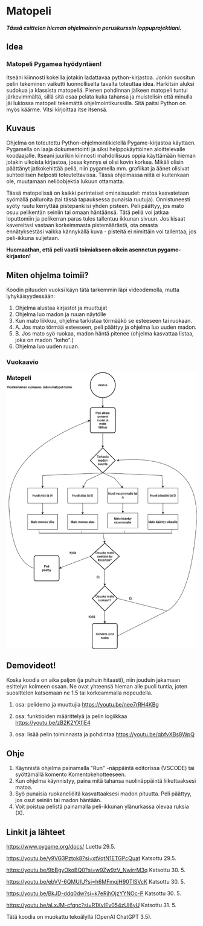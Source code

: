 # Matopeli

***Tässä esittelen hieman ohjelmoinnin peruskurssin loppuprojektiani.***

## Idea

### Matopeli Pygamea hyödyntäen!

Itseäni kiinnosti kokeilla jotakin ladattavaa python-kirjastoa. Jonkin suositun pelin tekeminen vaikutti luonnolliselta tavalta toteuttaa idea. 
Harkitsin aluksi sudokua ja klassista matopeliä. Pienen pohdinnan jälkeen matopeli tuntui järkevimmältä, sillä sitä osaa pelata kuka tahansa ja muistelisin että minulla jäi lukiossa matopeli tekemättä ohjelmointikurssilla.
Sitä paitsi Python on myös käärme. Vitsi kirjoittaa itse itsensä.

## Kuvaus

Ohjelma on toteutettu Python-ohjelmointikielellä Pygame-kirjastoa käyttäen. Pygamella on laaja dokumentointi ja siksi helppokäyttöinen aloittelevalle koodaajalle. Itseani juurikin kiinnosti mahdollisuus oppia
käyttämään hieman jotakin ulkoista kirjastoa, jossa kynnys ei olisi kovin korkea. Mikäli olisin päättänyt jatkokehittää peliä, niin pygamella mm. grafiikat ja äänet olisivat suhteellisen helposti toteutettavissa. Tässä ohjelmassa niitä ei kuitenkaan ole, muutamaan neliöobjektia lukuun ottamatta.

Tässä matopelissä on kaikki perinteiset ominaisuudet: matoa kasvatetaan syömällä palluroita (tai tässä tapauksessa punaisia ruutuja). Onnistuneesti syöty ruutu kerryttää pistepankiisi yhden pisteen. 
Peli päättyy, jos mato osuu pelikentän seiniin tai omaan häntäänsä. Tätä peliä voi jatkaa loputtomiin ja pelikerran paras tulos tallentuu ikkunan sivuun. Jos kisaat kavereitasi vastaan korkeimmasta pistemäärästä, ota omasta ennätyksestäsi vaikka kännykällä kuva - pisteitä ei nimittäin voi tallentaa, jos peli-ikkuna suljetaan.

**Huomaathan, että peli vaatii toimiakseen oikein asennetun pygame-kirjaston!**

## Miten ohjelma toimii?

Koodin pituuden vuoksi käyn tätä tarkemmin läpi videodemolla, mutta lyhykäisyydessään:

1. Ohjelma alustaa kirjastot ja muuttujat
2. Ohjelma luo madon ja ruuan näytölle
3. Kun mato liikkuu, ohjelma tarkistaa törmääkö se esteeseen tai ruokaan.
4. A. Jos mato törmää esteeseen, peli päättyy ja ohjelma luo uuden madon.
4. B. Jos mato syö ruokaa, madon häntä pitenee (ohjelma kasvattaa listaa, joka on madon "keho".)
5. Ohjelma luo uuden ruuan.


### Vuokaavio

![Vuokaavio](https://github.com/kaurih/python_ohjelmointiprojekti/blob/main/matopeli.png?raw=true)



## Demovideot!

Koska koodia on aika paljon (ja puhuin hitaasti), niin jouduin jakamaan esittelyn kolmeen osaan. Ne ovat yhteensä hieman alle puoli tuntia, joten suosittelen katsomaan ne 1.5 tai korkeammalla nopeudella.

1. osa: pelidemo ja muuttujia
https://youtu.be/nee7rRH4KBg

2. osa: funktioiden määrittelyä ja pelin logiikkaa
https://youtu.be/zB2K2YXfjE4

3. osa: lisää pelin toiminnasta ja pohdintaa
https://youtu.be/qbfvXBs8WpQ


## Ohje

1. Käynnistä ohjelma painamalla "Run" -näppäintä editorissa (VSCODE) tai syöttämällä komento Komentokehotteeseen.
2. Kun ohjelma käynnistyy, paina mitä tahansa nuolinäppäintä liikuttaaksesi matoa.
3. Syö punaisia ruokaneliöitä kasvattaaksesi madon pituutta. Peli päättyy, jos osut seiniin tai madon häntään.
4. Voit poistua pelistä painamalla peli-ikkunan ylänurkassa olevaa ruksia (X).

## Linkit ja lähteet

https://www.pygame.org/docs/ Luettu 29.5.

https://youtu.be/y9VG3Pztok8?si=xtVqtN1ETGPcQuat Katsottu 29.5.

https://youtu.be/9bBgyOkoBQ0?si=w9Zw9zV_NwirrM3q Katsottu 30. 5.

https://youtu.be/ebVV-6QMUIU?si=h6MFmqjH90TISVcK Katsottu 30. 5.

https://youtu.be/BkJD-ddq0dw?si=k7eRjhOjzYYNOc-P Katsottu 30. 5.

https://youtu.be/aLxJM-cfqnc?si=R1XvIEv054zUI6yU Katsottu 31. 5.


Tätä koodia on muokattu tekoälyllä (OpenAI ChatGPT 3.5).